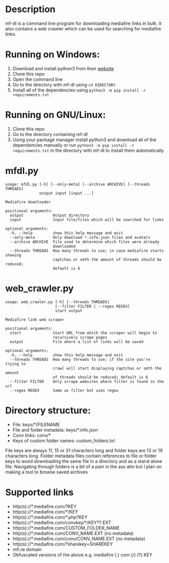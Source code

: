 # Description
mf-dl is a command line program for downloading mediafire links in bulk. It also contains a web crawler which can be used for searching for mediafire links.

# Running on Windows:
1. Download and install python3 from their [website](https://www.python.org/)
2. Clone this repo
3. Open the command line
4. Go to the directory with mf-dl using `cd DIRECTORY`
5. Install all of the dependencies using `python3 -m pip install -r requirements.txt`

# Running on GNU/Linux:
1. Clone this repo
2. Go to the directory containing mf-dl
3. Using your package manager install python3 and download all of the dependencies manually or run `python3 -m pip install -r requirements.txt` in the directory with mf-dl to install them automatically

# mfdl.py
	usage: mfdl.py [-h] [--only-meta] [--archive ARCHIVE] [--threads THREADS]
	               output input [input ...]
	
	Mediafire downloader
	
	positional arguments:
	  output             Output directory
	  input              Input file/files which will be searched for links
	
	optional arguments:
	  -h, --help         show this help message and exit
	  --only-meta        Only download *.info.json files and avatars
	  --archive ARCHIVE  File used to determine which files were already
	                     downloaded
	  --threads THREADS  How many threads to use; in case mediafire starts showing
	                     captchas or smth the amount of threads should be reduced;
	                     default is 6

# web_crawler.py
	usage: web_crawler.py [-h] [--threads THREADS]
	                      [--filter FILTER | --regex REGEX]
	                      start output

	Mediafire link web scraper

	positional arguments:
	  start              Start URL from which the scraper will begin to
	                     recursively scrape pages
	  output             File where a list of links will be saved

	optional arguments:
	  -h, --help         show this help message and exit
	  --threads THREADS  How many threads to use; if the site you're trying to
	                     crawl will start displaying captchas or smth the amount
	                     of threads should be reduced; default is 6
	  --filter FILTER    Only scrape websites where filter is found in the url
	  --regex REGEX      Same as filter but uses regex

# Directory structure:
* File: keys/\*/FILENAME
* File and folder metadata: keys/\*.info.json
* Conv links: conv/\*
* Keys of custom folder names: custom_folders.txt

File keys are always 11, 15 or 31 characters long and folder keys are 13 or 19 characters long.
Folder metadata files contain references to file or folder keys to avoid downloading the same file in a directory
and as a stand alone file. Navigating through folders is a bit of a pain in the ass atm but I plan on making a tool to browse
saved archives

# Supported links
* http(s)://\*.mediafire.com/?KEY
* http(s)://\*.mediafire.com/\*/KEY
* http(s)://\*.mediafire.com/\*.php?KEY
* http(s)://\*.mediafire.com/convkey/\*/KEY??.EXT
* http(s)://\*.mediafire.com/CUSTOM_FOLDER_NAME
* http(s)://\*.mediafire.com/CONV_NAME.EXT (no metadata)
* http(s)://\*.mediafire.com/conv/CONV_NAME.EXT (no metadata)
* http(s)://\*.mediafire.com/?sharekey=SHAREKEY
* mfi.re domain
* Obfuscated versions of the above e.g. mediafire (.) com (/) (?) KEY

